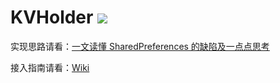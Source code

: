 # KVHolder [![](https://jitpack.io/v/leavesCZY/KVHolder.svg)](https://jitpack.io/#leavesCZY/KVHolder)

实现思路请看：[一文读懂 SharedPreferences 的缺陷及一点点思考](https://juejin.cn/post/6932277268110639112)

接入指南请看：[Wiki](https://github.com/leavesCZY/KVHolder/wiki/%E6%8E%A5%E5%85%A5%E6%8C%87%E5%8D%97)